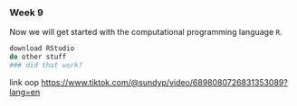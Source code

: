 ### Week 9

Now we will get started with the computational programming language `R`.

```bash
download RStudio
do other stuff
### did that work?
```

link oop https://www.tiktok.com/@sundyp/video/6898080726831353089?lang=en

